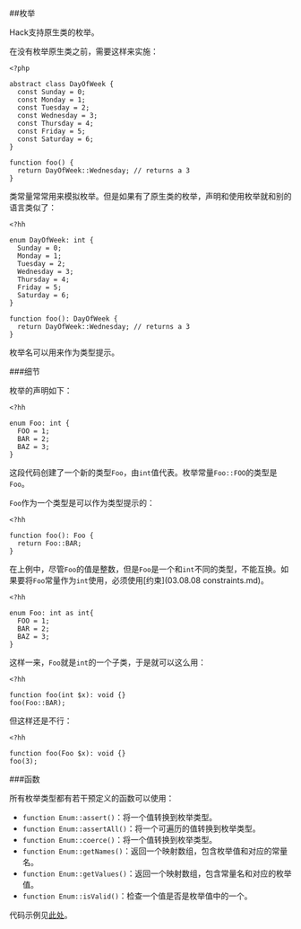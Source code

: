 ##枚举

Hack支持原生类的枚举。

在没有枚举原生类之前，需要这样来实施：

```
<?php

abstract class DayOfWeek {
  const Sunday = 0;
  const Monday = 1;
  const Tuesday = 2;
  const Wednesday = 3;
  const Thursday = 4;
  const Friday = 5;
  const Saturday = 6;
}

function foo() {
  return DayOfWeek::Wednesday; // returns a 3
}
```
类常量常常用来模拟枚举。但是如果有了原生类的枚举，声明和使用枚举就和别的语言类似了：
```
<?hh

enum DayOfWeek: int {
  Sunday = 0;
  Monday = 1;
  Tuesday = 2;
  Wednesday = 3;
  Thursday = 4;
  Friday = 5;
  Saturday = 6;
}

function foo(): DayOfWeek {
  return DayOfWeek::Wednesday; // returns a 3
}
```
枚举名可以用来作为类型提示。

###细节

枚举的声明如下：

```
<?hh

enum Foo: int {
  FOO = 1;
  BAR = 2;
  BAZ = 3;
}
```
这段代码创建了一个新的类型`Foo`，由`int`值代表。枚举常量`Foo::FOO`的类型是`Foo`。

`Foo`作为一个类型是可以作为类型提示的：

```
<?hh

function foo(): Foo {
  return Foo::BAR;
}
```
在上例中，尽管`Foo`的值是整数，但是`Foo`是一个和`int`不同的类型，不能互换。如果要将`Foo`常量作为`int`使用，必须使用[约束](03.08.08 constraints.md)。
```
<?hh

enum Foo: int as int{
  FOO = 1;
  BAR = 2;
  BAZ = 3;
}
```

这样一来，`Foo`就是`int`的一个子类，于是就可以这么用：

```
<?hh

function foo(int $x): void {}
foo(Foo::BAR);
```

但这样还是不行：

```
<?hh

function foo(Foo $x): void {}
foo(3);
```


###函数

所有枚举类型都有若干预定义的函数可以使用：

* `function Enum::assert()`：将一个值转换到枚举类型。
* `function Enum::assertAll()`：将一个可遍历的值转换到枚举类型。
* `function Enum::coerce()`：将一个值转换到枚举类型。
* `function Enum::getNames()`：返回一个映射数组，包含枚举值和对应的常量名。
* `function Enum::getValues()`：返回一个映射数组，包含常量名和对应的枚举值。
* `function Enum::isValid()`：检查一个值是否是枚举值中的一个。

代码示例见[此处](http://www.rsywx.com:8080/demo/04.07.02.enum_func)。